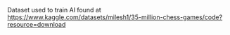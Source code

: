 Dataset used to train AI found at https://www.kaggle.com/datasets/milesh1/35-million-chess-games/code?resource=download